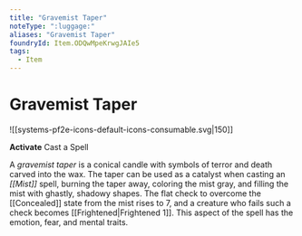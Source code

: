 ```yaml
---
title: "Gravemist Taper"
noteType: ":luggage:"
aliases: "Gravemist Taper"
foundryId: Item.ODQwMpeKrwgJAIe5
tags:
  - Item
---
```


# Gravemist Taper
![[systems-pf2e-icons-default-icons-consumable.svg|150]]

**Activate** Cast a Spell

A _gravemist taper_ is a conical candle with symbols of terror and death carved into the wax. The taper can be used as a catalyst when casting an _[[Mist]]_ spell, burning the taper away, coloring the mist gray, and filling the mist with ghastly, shadowy shapes. The flat check to overcome the [[Concealed]] state from the mist rises to 7, and a creature who fails such a check becomes [[Frightened|Frightened 1]]. This aspect of the spell has the emotion, fear, and mental traits.
